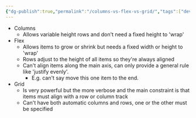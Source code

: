 ```yaml
---
{"dg-publish":true,"permalink":"/columns-vs-flex-vs-grid/","tags":["dev"]}
---
```



- Columns
	- Allows variable height rows and don't need a fixed height to 'wrap'
- Flex
	- Allows items to grow or shrink but needs a fixed width or height to 'wrap'
	- Rows adjust to the height of all items so they're always aligned
	- Can't align items along the main axis, can only provide a general rule like 'justify evenly'.
		- E.g. can't say move this one item to the end.
- Grid
	- Is very powerful but the more verbose and the main constraint is that items must align with a row or column track
	- Can't have both automatic columns and rows, one or the other must be specified